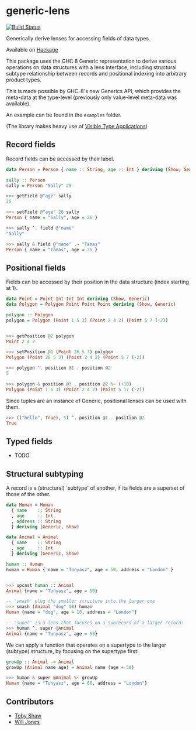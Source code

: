 # generic-lens

[![Build
Status](https://travis-ci.org/kcsongor/generic-lens.svg?branch=master)](https://travis-ci.org/kcsongor/generic-lens)

Generically derive lenses for accessing fields of data types.

Available on [Hackage](https://hackage.haskell.org/package/generic-lens)

This package uses the GHC 8 Generic representation to derive various operations on data structures with a lens interface, including structural subtype relationship between records and positional indexing into arbitrary product types.

This is made possible by GHC-8's new Generics API, which provides the meta-data
at the type-level (previously only value-level meta-data was available).

An example can be found in the `examples` folder.

(The library makes heavy use of [Visible Type Applications](https://ghc.haskell.org/trac/ghc/wiki/TypeApplication))

## Record fields

Record fields can be accessed by their label.

```haskell
data Person = Person { name :: String, age :: Int } deriving (Show, Generic)

sally :: Person
sally = Person "Sally" 25
```

```haskell
>>> getField @"age" sally
25

>>> setField @"age" 26 sally
Person { name = "Sally", age = 26 }

>>> sally ^. field @"name"
"Sally"

>>> sally & field @"name" .~ "Tamas"
Person { name = "Tamas", age = 25 }

```

## Positional fields

Fields can be accessed by their position in the data structure (index starting at 1).

```haskell
data Point = Point Int Int Int deriving (Show, Generic)
data Polygon = Polygon Point Point Point deriving (Show, Generic)

polygon :: Polygon
polygon = Polygon (Point 1 5 3) (Point 2 4 2) (Point 5 7 (-2))
```

```haskell

>>> getPosition @2 polygon
Point 2 4 2

>>> setPosition @1 (Point 26 5 3) polygon
Polygon (Point 26 5 3) (Point 2 4 2) (Point 5 7 (-2))

>>> polygon ^. position @1 . position @2
5

>>> polygon & position @3 . position @2 %~ (+10)
Polygon (Point 1 5 3) (Point 2 4 2) (Point 5 17 (-2))

```

Since tuples are an instance of Generic, positional lenses can be used with them.

```haskell
>>> (("hello", True), 5) ^. position @1 . position @2
True
```

## Typed fields
- TODO

## Structural subtyping

A record is a (structural) `subtype' of another, if its fields are a superset of
those of the other.

```haskell
data Human = Human
  { name    :: String
  , age     :: Int
  , address :: String
  } deriving (Generic, Show)

data Animal = Animal
  { name    :: String
  , age     :: Int
  } deriving (Generic, Show)

human :: Human
human = Human { name = "Tunyasz", age = 50, address = "London" }
```

```haskell

>>> upcast human :: Animal
Animal {name = "Tunyasz", age = 50}

-- 'smash' plug the smaller structure into the larger one
>>> smash (Animal "dog" 10) human
Human {name = "dog", age = 10, address = "London"}

-- 'super' is a lens that focuses on a subrecord of a larger record:
>>> human ^. super @Animal
Animal {name = "Tunyasz", age = 50}
```

We can apply a function that operates on a supertype to the larger (subtype)
structure, by focusing on the supertype first:

```haskell
growUp :: Animal -> Animal
growUp (Animal name age) = Animal name (age + 50)

>>> human & super @Animal %~ growUp
Human {name = "Tunyasz", age = 60, address = "London"}
```

## Contributors

+ [Toby Shaw](https://github.com/TobyShaw)
+ [Will Jones](https://github.com/lunaris)
